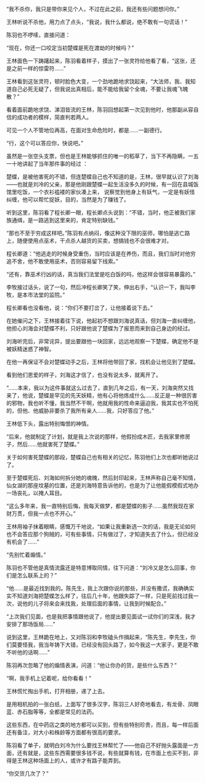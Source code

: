 “我不杀你，我只是带你来见个人，不过在此之前，我还有些问题想问你。”

王林听说不杀他，用力点了点头，“我说，我什么都说，绝不敢有一句谎话！”

陈羽也不啰嗦，直接问道：

“现在，你还一口咬定当初楚蝶是死在渡劫的时候吗？”

王林面色一下踌躇起来，陈羽看着样子，摸出了一张灵符给他看了看，“这张，还是之前一样的惊雷符……”

王林看到这张灵符，顿时脸色大变，一个劲地跪地求饶起来，“大法师，我、我知道自己必死无疑了，但我说出真相后，能不能给我留个全魂，不要让我魂飞魄散？”

看着面前跪地求饶、涕泪皆流的王林，陈羽回想起第一次见到他时，他那副从容自信的成功者的模样，简直判若两人。

可见一个人不管地位再高，在面对生命危险时，都是……一副德行。

“行，这个可以答应你，快说吧。”

虽然是一张空头支票，但也是王林能够抓住的唯一的稻草了，当下不再隐瞒，一五一十地讲起了当年那件事的经过 ：

楚蝶，是被他害死的不错，但连楚蝶自己也不知道的是，王林，很早就认识了刘海——也就是刘冷的父亲，那是他刚跟楚蝶一起生活没多久的时候，有一回在县城饭馆里吃饭，一个衣衫褴褛的家伙凑上来， 说察觉到他身上有妖气，一定是有妖怪纠缠，他可以帮忙捉妖，目的，当然是为了赚钱了。

听到这里，陈羽看了程长卿一眼，程长卿点头说到：“不错，当时，他正被我们家族通缉，是一路逃到这里来的，肯定特别缺钱。”

“那也不至于穷成这样吧。”陈羽有点纳闷，像这种没下限的巫师，哪怕是逃亡路上，随便使用点巫术，干点杀人越货的买卖，想搞钱也不会很难才对。

程长卿道：“他逃走的时候身受重伤，当时应该是在养伤，而且，我们当时对他穷追不舍，他不敢使用巫术，否则容易留下线索。”

“还有，靠巫术行凶的话，真当我们法堂是吃白饭的吗，他这样会很容易暴露的。”

李牧接过话头，说了一句，然后冲程长卿笑了笑，伸出右手，“认识一下，我叫李牧，是本市法堂的监院。”

程长卿看也没看他，说：“你们不要打岔了，让他接着说下去。”

在她催问之下，王林接着往下说，他起初不想跟刘海说真话，但刘海一直纠缠他，他担心刘海会对楚蝶不利，只好跟他说了楚蝶为了报恩而来到自己身边的经过。

刘海听完后，非常诧异，提出要跟他一块回家，远远地观察一下楚蝶，确定他不是被妖精迷惑了神智。

在他一再保证不会对楚蝶动手之后，王林将他带回了家，找机会让他见到了楚蝶。

看到他们恩爱的样子，刘海这才信了，也没有说太多，就离开了。

“……本来，我以为这件事就这么过去了，直到几年之后，有一天，刘海突然又找来了，他说，楚蝶是罕见的先天妖精，他有心将他炼成什么……反正是一种很厉害的邪物，我也听不懂，我当然不干啊，他就用我的性命来逼迫我，我其实也不怕死的，但他、他威胁非要杀了我所有亲人……我，只好答应了他。”

王林低下头，露出特别悔恨的神情。

“后来，他就制定了计划，就是我上次说的那样，他假扮成木匠，去我家里修房子，然后……他就害死了楚蝶。”

关于如何害死楚蝶的那段，楚蝶自己也有相关的记忆，陈羽他们上次也都听她说过了。

至于楚蝶死后、刘海如何拆分她的魂魄，然后封印起来，王林声称自己毫不知情，仙女湖的那座坟墓的位置，还是刘海特意告诉他的，也是为了让他能假模假式地办一场丧礼，以掩人耳目。

“这么多年来，我一直特别后悔，我每天做梦，都是楚蝶的影子……虽然我现在家财万贯，但我一点也不开心。”

王林用袖子抹着眼睛，感慨万千地说，“如果让我重新选一次的话，我是无论如何也不会答应那个狗贼的，可有些事情，只有做过了，才知道失去了什么，但已经没有机会了……”

“先别忙着煽情。”

陈羽也不管他是真情流露还是特意博取同情，往下问道：“刘冷又是怎么回事，你们是怎么联系上的？”

“他……是最近找到我的。陈先生，我上次跟你说的那些，并没有撒谎，我确确实实不知道刘海把楚蝶怎么样了，往后几十年，他跟失踪了一样，只是死前找过我一次，说他的儿子将来会来找我，处理后面的事情，让我到时候配合。”

“上次我们见面，也是我把事情跟他说了，他提出要见面试一试你们的深浅，我才安排了那场饭局……”

说到这里，王林跪在地上，又对陈羽和李牧磕头作揖起来，“陈先生，李先生，你们莫要怪我，我当年铸下大错，已经没有回头路了，如今我这一大家子，更是不敢不听他的话啊……”

陈羽再次忽略了他的煽情表演，问道：“他让你办的货，是些什么东西？”

“啊，我手机上记着呢，给你看看！”

王林慌忙掏出手机，打开相册，递了上去。

是用相机拍的一张白纸，上面写了很多汉字，陈羽三人好奇地看去，有龙骨、凤眼蓝、赤石脂等等，全都是常见的法药。

这些东西，在中药店之类的地方都可以买到，但有些特别珍贵，而且，每一样后面还有备注，对大小和株龄等方面都有很高的要求。

陈羽看了单子，就明白刘冷为什么要找王林帮忙了——他自己不好抛头露面是一方面，还有就是，这些东西需要很多钱不说，有些就算有钱，在市面上也买不到，非得是王林这种场面上的人，或许才有路子能弄到。

“你交货几次了？”
